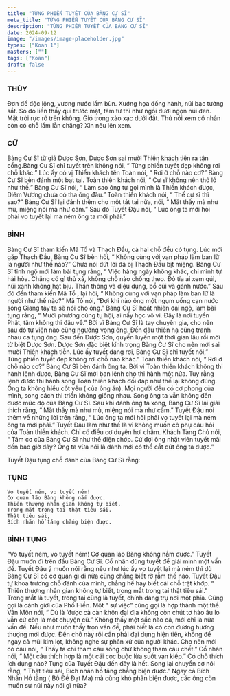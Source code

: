 ```yaml
---
title: "TỪNG PHIẾN TUYẾT CỦA BÀNG CƯ SĨ"
meta_title: "TỪNG PHIẾN TUYẾT CỦA BÀNG CƯ SĨ"
description: "TỪNG PHIẾN TUYẾT CỦA BÀNG CƯ SĨ"
date: 2024-09-12
image: "/images/image-placeholder.jpg"
types: ["Koan 1"]
masters: [""]
tags: ["Koan"]
draft: false
---
```


### THÙY 
Đơn đề độc lộng, vương nước lầm bùn. Xướng họa đồng hành, núi bạc tường sắt. So đo liền thấy quỉ trước mặt, tâm tư thì như ngồi dưới ngọn núi đen. Mặt trời rực rỡ trên không. Gió trong xào xạc dưới đất. Thử nói xem cổ nhân còn có chỗ lầm lẫn chăng? Xin nêu lên xem.

### CỬ 
Bàng Cư Sĩ từ giả Dược Sơn, Dược Sơn sai mười Thiền khách tiễn ra tận cổng.Bàng Cư Sĩ chỉ tuyết trên không nói, “ Từng phiến tuyết đẹp không rơi chỗ khác.” Lúc ấy có vị Thiền khách tên Toàn nói, “ Rơi ở chỗ nào cơ?” Bàng Cư Sĩ bèn đánh một bạt tai. Toàn thiền khách nói, “ Cư sĩ không nên thô lỗ như thế.” Bàng Cư Sĩ nói, “ Làm sao ông tự gọi mình là Thiền khách được, Diêm Vương chưa có tha ông đâu.” Toàn thiền khách nói, “ Thế cư sĩ thì sao?” Bàng Cư Sĩ lại đánh thêm cho một tát tai nữa, nói, “ Mắt thấy mà như mù, miệng nói mà như câm.” Sau đó Tuyết Đậu nói, “ Lúc ông ta mới hỏi phải vo tuyết lại mà ném ông ta mới phải.”

### BÌNH 
Bàng Cư Sĩ tham kiến Mã Tổ và Thạch Đầu, cả hai chỗ đều có tụng. Lúc mới gặp Thạch Đầu, Bàng Cư Sĩ bèn hỏi, “ Không cùng với vạn pháp làm bạn lữ là người như thế nào?” Chưa nói dứt lời đã bị Thạch Đầu bịt miệng. Bàng Cư Sĩ tỉnh ngộ mới làm bài tụng rằng, “ Việc hàng ngày không khác, chỉ mình tự hài hòa. Chẳng có gì thủ xả, không chỗ nào chống theo. Đỏ tía ai xem qúi, núi xanh không hạt bịu. Thần thông và diệu dụng, bổ củi và gánh nước.”
Sau đó đến tham kiến Mã Tổ , lại hỏi, “ Không cùng với vạn pháp làm bạn lữ là người như thế nào?” Mã Tổ nói, “Đợi khi nào ông một ngụm uống cạn nước sông Giang tây ta sẽ nói cho ông.” Bàng Cư Sĩ hoát nhiên đại ngộ, làm bài tụng rằng, “ Mười phương cùng tụ hội, ai nấy học vô vi. Đây là nơi tuyển Phật, tâm không thi đậu về.”
Bởi vì Bàng Cư Sĩ là tay chuyên gia, cho nên sau đó tự viện nào cũng ngưỡng vọng ông. Đến đâu thiên hạ cũng tranh nhau ca tụng ông. Sau đến Dược Sơn, quyến luyến một thời gian lâu rồi mới từ biệt Dược Sơn. Dược Sơn đặc biệt kính trọng Bàng Cư Sĩ cho nên mới sai mười Thiền khách tiễn. Lúc ấy tuyết đang rơi, Bàng Cư Sĩ chỉ tuyết nói,” Từng phiến tuyết đẹp không rơi chỗ nào khác.” Toàn thiền khách nói, “ Rơi ở chỗ nào cơ?” Bàng Cư Sĩ bèn đánh ông ta. Bởi vì Toàn thiền khách không thi hành lệnh được, Bàng Cư Sĩ mới ban lệnh cho thi hành một nửa. Tuy rằng lệnh được thi hành song Toàn thiền khách đối đáp như thế lại không đúng. Ông ta không hiểu cốt yếu ( của ông án). Mọi người đều có cơ phong của mình, song cách thi triển không giống nhau. Song ông ta vẫn không đến được mức độ của Bàng Cư Sĩ. Sau khi đánh ông ta xong, Bàng Cư Sĩ lại giải thích rằng, “ Mắt thấy mà như mù, miệng nói mà như câm.” Tuyết Đậu nói thêm về những lời trên rằng, “ Lúc ông ta mới hỏi phải vo tuyết lại mà ném ông ta mới phải.” Tuyết Đậu làm như thế là vì không muốn cô phụ câu hỏi của Toàn thiền khách. Chỉ có điều cơ duyên hơi chậm. Khách Tàng Chủ nói, “ Tâm cơ của Bàng Cư Sĩ như thể điện chớp. Cứ đợi ông nhặt viên tuyết mãi đến bao giờ đây? Ông ta vừa nói là đánh mới có thể cắt đứt ông ta được.”

Tuyết Đậu tụng chỗ đánh của Bàng Cư Sĩ rằng:

### TỤNG
```
Vo tuyết ném, vo tuyết ném!
Cơ quan lão Bàng không nắm được.
Thiên thượng nhân gian không tự biết,
Trong mắt trong tai thật tiêu sái.
Thật tiêu sái,
Bích nhãn hồ tăng chẳng biện được.
```

### BÌNH TỤNG 
“Vo tuyết ném, vo tuyết ném! Cơ quan lão Bàng không nắm được.” Tuyết Đậu muớn đi trên đầu Bàng Cư Sĩ. Cổ nhân dùng tuyết để giải minh một vấn đề. Tuyết Đậu ý muốn nói rằng nếu như lúc ấy vo tuyết lại mà ném thì dù Bàng Cư Sĩ có cơ quan gì đi nữa cũng chẳng biết rờ rẫm thế nào. Tuyết Đậu tự khoa trương chỗ đánh của mình, chẳng hề hay biết cái chỗ trật khớp. “ Thiên thượng nhân gian không tự biết, trong mắt trong tai thật tiêu sái.” Trong mắt là tuyết, trong tai cũng là tuyết, chính đang trụ nơi một phía. Cũng gọi là cảnh giới của Phổ Hiền. Một “ sự việc” cũng gọi là hợp thành một thể. Vân Môn nói, “ Dù là ‘được cả càn khôn đại địa không còn chút tơ hào âu lo vẫn cứ còn là một chuyện cũ.” Không thấy một sắc nào cả, mới chỉ là nửa vấn đề. Nếu như muốn thấy trọn vấn đề, phải biết là có con đường hướng thượng mới được. Đến chỗ này rồi cần phải đại dụng hiện tiền, không để ngay cả mũi kim lọt, không nghe sự phân xử của người khác.
Cho nên mới có câu nói, “ Thầy ta chỉ tham câu sống chứ không tham câu chết.” Cổ nhân nói, “ Một câu thích hợp là một cái cọc buộc lừa suốt vạn kiếp.” Có chỗ thích ích dụng nào? Tụng của Tuyết Đậu đến đây là hết. Song lại chuyển cơ nói rằng, “ Thật tiêu sái, Bích nhãn hồ tăng chẳng biện được.” Ngay cả Bích Nhãn Hồ tăng ( Bồ Đề Đạt Ma) mà cũng khó phân biện được, các ông còn muốn sư núi này nói gì nữa?

